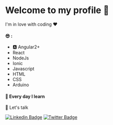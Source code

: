 # Welcome to my profile 🤩

I'm in love with coding ❤

#### 😎 : 
- 🅰️ Angular2+ 
- React
- NodeJs 
- Ionic      
- Javascript
- HTML
- CSS
- Arduino

#### 🙅 Every day I learn


💬 Let's talk

[![Linkedin Badge](https://img.shields.io/badge/-LinkedIn-blue?style=flat&logo=Linkedin&logoColor=white&link=https://www.linkedin.com/in/alorenacunha)](https://www.linkedin.com/in/alorenacunha)
[![Twitter Badge](https://img.shields.io/badge/-Twitter-1ca0f1?style=flat&labelColor=1ca0f1&logo=twitter&logoColor=white&link=https://twitter.com/alorenacunha)](https://twitter.com/alorenacunha)

